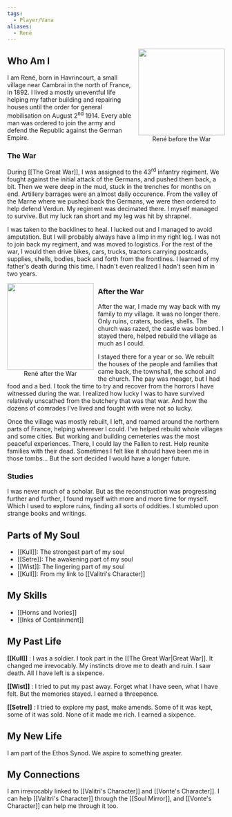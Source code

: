 ```yaml
---
tags:
  - Player/Vana
aliases:
  - René
---
```


<div style="float:right; padding-left: 10px;margin:0;text-align:center;">
<img src="/Characters/files/jeune_poilu-1.jpg"  width=200/><br>
René before the War
</div>

## Who Am I

I am René, born in Havrincourt, a small village near Cambrai in the north of France, in 1892. I lived a mostly uneventful life helping my father building and repairing houses until the order for general mobilisation on August 2<sup>nd</sup> 1914. Every able man was ordered to join the army and defend the Republic against the German Empire.

### The War

During [[The Great War]], I was assigned to the 43<sup>rd</sup> infantry regiment. We fought against the initial attack of the Germans, and pushed them back, a bit. Then we were deep in the mud, stuck in the trenches for months on end. Artillery barrages were an almost daily occurence. From the valley of the Marne where we pushed back the Germans, we were then ordered to help defend Verdun. My regiment was decimated there. I myself managed to survive. But my luck ran short and my leg was hit by shrapnel.

I was taken to the backlines to heal. I lucked out and I managed to avoid amputation. But I will probably always have a limp in my right leg. I was not to join back my regiment, and was moved to logistics. For the rest of the war, I would then drive bikes, cars, trucks, tractors carrying postcards, supplies, shells, bodies, back and forth from the frontlines. I learned of my father's death during this time. I hadn't even realized I hadn't seen him in two years.

<div style="float:left; padding-right: 10px;margin:0;text-align:center;">
<img src="/Characters/files/rene.jpg"  width=200/><br>
René after the War
</div>

### After the War

After the war, I made my way back with my family to my village. It was no longer there. Only ruins, craters, bodies, shells. The church was razed, the castle was bombed. I stayed there, helped rebuild the village as much as I could.

I stayed there for a year or so. We rebuilt the houses of the people and families that came back, the townshall, the school and the church. The pay was meager, but I had food and a bed. I took the time to try and recover from the horrors I have witnessed during the war. I realized how lucky I was to have survived relatively unscathed from the butchery that was that war. And how the dozens of comrades I've lived and fought with were not so lucky.

Once the village was mostly rebuilt, I left, and roamed around the northern parts of France, helping wherever I could. I've helped rebuild whole villages and some cities. But working and building cemeteries was the most peaceful experiences. There, I could lay the Fallen to rest. Help reunite families with their dead. Sometimes I felt like it should have been me in those tombs... But the sort decided I would have a longer future.

### Studies

I was never much of a scholar. But as the reconstruction was progressing further and further, I found myself with more and more time for myself. Which I used to explore ruins, finding all sorts of oddities. I  stumbled upon strange books and writings.

## Parts of My Soul

* [[Kull]]: The strongest part of my soul
* [[Setre]]: The awakening part of my soul
* [[Wist]]: The lingering part of my soul
* [[Kull]]: From my link to [[Valitri's Character]]

## My Skills

* [[Horns and Ivories]]
* [[Inks of Containment]]

## My Past Life

**[[Kull]]** : I was a soldier. I took part in the [[The Great War|Great War]]. It changed me irrevocably. My instincts drove me to death and ruin. I saw death. All I have left is a sixpence.

**[[Wist]]** : I tried to put my past away. Forget what I have seen, what I have felt. But the memories stayed. I earned a threepence.

**[[Setre]]** : I tried to explore my past, make amends. Some of it was kept, some of it was sold. None of it made me rich. I earned a sixpence.

## My New Life

I am part of the Ethos Synod. We aspire to something greater.

## My Connections

I am irrevocably linked to [[Valitri's Character]] and [[Vonte's Character]]. I can help [[Valitri's Character]] through the [[Soul Mirror]], and [[Vonte's Character]] can help me through it too.
